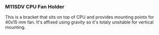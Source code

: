 ### M11SDV CPU Fan Holder ###

This is a bracket that sits on top of CPU and provides mounting points for 40x15
mm fan. It's affixed using gravity so it's totaly unsitable for vertical
mounting.
